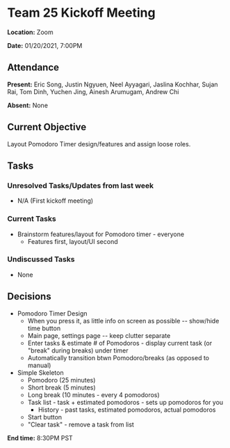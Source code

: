 # Team 25 Kickoff Meeting

**Location:** Zoom

**Date:** 01/20/2021, 7:00PM

## Attendance

**Present:** Eric Song, Justin Ngyuen, Neel Ayyagari, Jaslina Kochhar, Sujan Rai, Tom Dinh, Yuchen Jing, Ainesh Arumugam, Andrew Chi

**Absent:** None

## Current Objective
Layout Pomodoro Timer design/features and assign loose roles.

## Tasks

### Unresolved Tasks/Updates from last week
* N/A (First kickoff meeting)

### Current Tasks
* Brainstorm features/layout for Pomodoro timer - everyone
  * Features first, layout/UI second

### Undiscussed Tasks
* None

## Decisions
* Pomodoro Timer Design
  * When you press it, as little info on screen as possible -- show/hide time button
  * Main page, settings page -- keep clutter separate
  * Enter tasks & estimate # of Pomodoros - display current task (or "break" during breaks) under timer
  * Automatically transition btwn Pomodoro/breaks (as opposed to manual)
* Simple Skeleton
  * Pomodoro (25 minutes)
  * Short break (5 minutes)
  * Long break (10 minutes - every 4 pomodoros)
  * Task list - task + estimated pomodoros - sets up pomodoros for you
    * History - past tasks, estimated pomodoros, actual pomodoros
  * Start button
  * "Clear task" - remove a task from list

**End time:** 8:30PM PST
